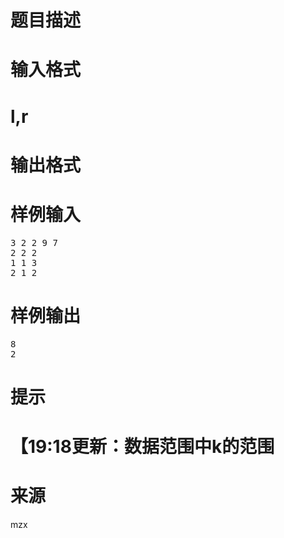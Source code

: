 

# 题目描述



# 输入格式



# l,r



# 输出格式



# 样例输入


<pre>3 2 2 9 7
2 2 2
1 1 3
2 1 2
</pre>

# 样例输出


<pre>8
2
</pre>

# 提示



# 【19:18更新：数据范围中k的范围



# 来源


<p>
mzx
</p>
